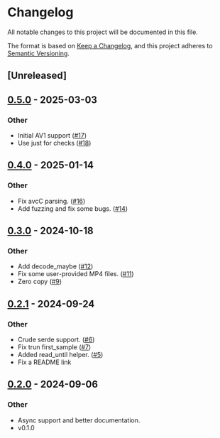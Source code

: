 # Changelog
All notable changes to this project will be documented in this file.

The format is based on [Keep a Changelog](https://keepachangelog.com/en/1.0.0/),
and this project adheres to [Semantic Versioning](https://semver.org/spec/v2.0.0.html).

## [Unreleased]

## [0.5.0](https://github.com/kixelated/mp4-atom/compare/v0.4.0...v0.5.0) - 2025-03-03

### Other

- Initial AV1 support ([#17](https://github.com/kixelated/mp4-atom/pull/17))
- Use just for checks ([#18](https://github.com/kixelated/mp4-atom/pull/18))

## [0.4.0](https://github.com/kixelated/mp4-atom/compare/v0.3.0...v0.4.0) - 2025-01-14

### Other

- Fix avcC parsing. ([#16](https://github.com/kixelated/mp4-atom/pull/16))
- Add fuzzing and fix some bugs. ([#14](https://github.com/kixelated/mp4-atom/pull/14))

## [0.3.0](https://github.com/kixelated/mp4-atom/compare/v0.2.1...v0.3.0) - 2024-10-18

### Other

- Add decode_maybe ([#12](https://github.com/kixelated/mp4-atom/pull/12))
- Fix some user-provided MP4 files. ([#11](https://github.com/kixelated/mp4-atom/pull/11))
- Zero copy ([#9](https://github.com/kixelated/mp4-atom/pull/9))

## [0.2.1](https://github.com/kixelated/mp4-atom/compare/v0.2.0...v0.2.1) - 2024-09-24

### Other

- Crude serde support. ([#6](https://github.com/kixelated/mp4-atom/pull/6))
- Fix trun first_sample ([#7](https://github.com/kixelated/mp4-atom/pull/7))
- Added read_until helper. ([#5](https://github.com/kixelated/mp4-atom/pull/5))
- Fix a README link

## [0.2.0](https://github.com/kixelated/mp4-atom/compare/v0.1.0...v0.2.0) - 2024-09-06

### Other
- Async support and better documentation.
- v0.1.0
